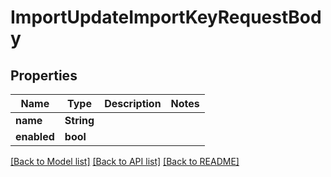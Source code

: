 # ImportUpdateImportKeyRequestBody

## Properties

Name | Type | Description | Notes
------------ | ------------- | ------------- | -------------
**name** | **String** |  | 
**enabled** | **bool** |  | 

[[Back to Model list]](../README.md#documentation-for-models) [[Back to API list]](../README.md#documentation-for-api-endpoints) [[Back to README]](../README.md)


